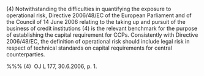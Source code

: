 (4) Notwithstanding the difficulties in quantifying the exposure to operational risk, Directive 2006/48/EC of the European Parliament and of the Council of 14 June 2006 relating to the taking up and pursuit of the business of credit institutions (4) is the relevant benchmark for the purpose of establishing the capital requirement for CCPs. Consistently with Directive 2006/48/EC, the definition of operational risk should include legal risk in respect of technical standards on capital requirements for central counterparties.

%%% (4)  OJ L 177, 30.6.2006, p. 1.